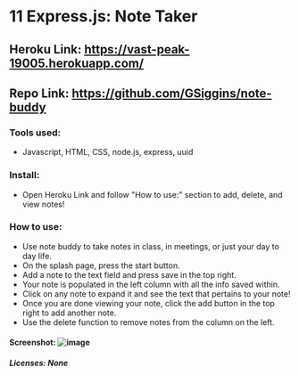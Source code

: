 # 11 Express.js: Note Taker

## Heroku Link: https://vast-peak-19005.herokuapp.com/

## Repo Link: https://github.com/GSiggins/note-buddy

### Tools used:

- Javascript, HTML, CSS, node.js, express, uuid

### Install: 
* Open Heroku Link and follow "How to use:" section to add, delete, and view notes!

### How to use:
- Use note buddy to take notes in class, in meetings, or just your day to day life. 
- On the splash page, press the start button.
- Add a note to the text field and press save in the top right. 
- Your note is populated in the left column with all the info saved within. 
- Click on any note to expand it and see the text that pertains to your note! 
- Once you are done viewing your note, click the add button in the top right to add another note. 
- Use the delete function to remove notes from the column on the left. 

#### Screenshot: ![image](https://user-images.githubusercontent.com/103160909/176550098-9a57b296-3e1f-4764-9eec-2b456a2fa0ed.png)

##### Licenses: None
